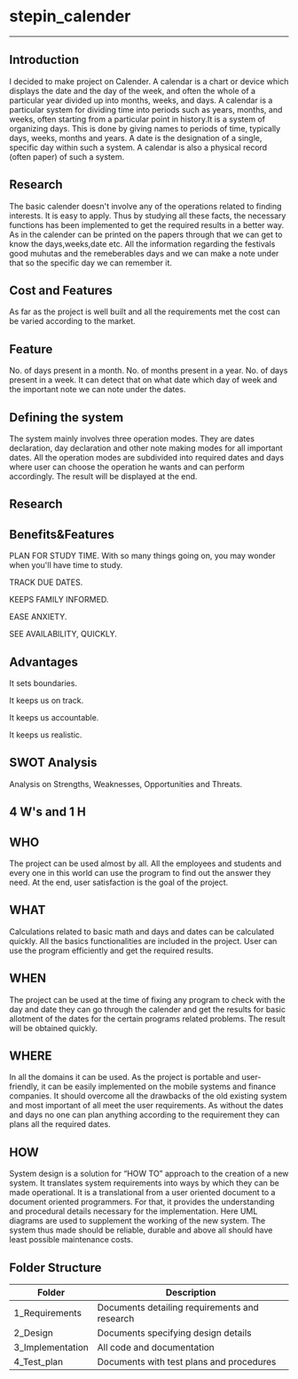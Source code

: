 # stepin_calender
------------------

Introduction
-------------
I decided to make project on Calender. A calendar is a chart or device which displays the date and the day of the week, and often the whole of a particular year divided up into months, weeks, and days. A calendar is a particular system for dividing time into periods such as years, months, and weeks, often starting from a particular point in history.It is a system of organizing days. This is done by giving names to periods of time, typically days, weeks, months and years. A date is the designation of a single, specific day within such a system. A calendar is also a physical record (often paper) of such a system.



Research
---------
The basic calender doesn't involve any of the operations related to finding interests. It is easy to apply. Thus by studying all these facts, the necessary functions has been implemented to get the required results in a better way. As in the calender can be printed on the papers through that we can get to know the days,weeks,date etc. All the information regarding the festivals good muhutas and the remeberables days and we can make a note under that so the specific day we can remember it.

Cost and Features
-----------------
As far as the project is well built and all the requirements met the cost can be varied according to the market.

Feature
--------
No. of days present in a month. No. of months present in a year. No. of days present in a week. It can detect that on what date which day of week and the important note we can note under the dates.

Defining the system
-------------------
The system mainly involves three operation modes. They are dates declaration, day declaration and other note making modes for all important dates. All the operation modes are subdivided into required dates and days where user can choose the operation he wants and can perform accordingly. The result will be displayed at the end.

Research
----------
Benefits&Features
-----------------

PLAN FOR STUDY TIME. With so many things going on, you may wonder when you'll have time to study.

TRACK DUE DATES.

KEEPS FAMILY INFORMED.

EASE ANXIETY.

SEE AVAILABILITY, QUICKLY.

Advantages
----------
It sets boundaries.

It keeps us on track.

It keeps us accountable.

It keeps us realistic.

SWOT Analysis
--------------
Analysis on Strengths, Weaknesses, Opportunities and Threats.

4 W's and 1 H
-------------
WHO
----
The project can be used almost by all. All the employees and students and every one in this world can use the program to find out the answer they need. At the end, user satisfaction is the goal of the project.

WHAT
----
Calculations related to basic math and days and dates can be calculated quickly. All the basics functionalities are included in the project. User can use the program efficiently and get the required results.

WHEN
-----
The project can be used at the time of fixing any program to check with the day and date they can go through the calender and get the results for basic allotment of the dates for the certain programs related problems. The result will be obtained quickly.

WHERE
------
In all the domains it can be used. As the project is portable and user-friendly, it can be easily implemented on the mobile systems and finance companies. It should overcome all the drawbacks of the old existing system and most important of all meet the user requirements. As without the dates and days no one can plan anything according to the requirement they can plans all the required dates.

HOW
------
System design is a solution for “HOW TO” approach to the creation of a new system. It translates system requirements into ways by which they can be made operational. It is a translational from a user oriented document to a document oriented programmers. For that, it provides the understanding and procedural details necessary for the implementation. Here UML diagrams are used to supplement the working of the new system. The system thus made should be reliable, durable and above all should have least possible maintenance costs.

Folder Structure
---------------
Folder|	Description
------|------------
1_Requirements	|Documents detailing requirements and research
2_Design|	Documents specifying design details
3_Implementation|	All code and documentation
4_Test_plan|	Documents with test plans and procedures
